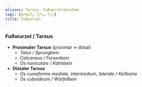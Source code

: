 ```yaml
---
aliases: Tarsus, Fußwurzelknochen
tags: [m/m27, f/💀, f/🦴]
title: Fußwurzel
---
```

### Fußwurzel / Tarsus
- **Proximaler Tarsus** (proximal → distal)
	- *Talus / Sprungbein*
	- *Calcaneus / Fersenbein*
	- *Os naviculare / Kahnbein*
- **Distaler Tarsus** 
	- *Os cuneiforme mediale, intermedium, laterale / Keilbeine*
	- *Os cuboideum / Würfelbein*